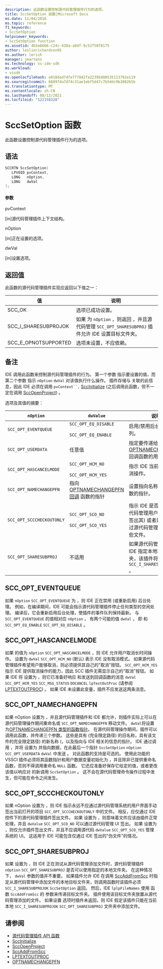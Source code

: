 ```yaml
---
description: 此函数设置控制源代码管理插件行为的选项。
title: SccSetOption 函数|Microsoft Docs
ms.date: 11/04/2016
ms.topic: reference
f1_keywords:
- SccSetOption
helpviewer_keywords:
- SccSetOption function
ms.assetid: 4b5e6666-c24c-438a-a9df-9c52f58f8175
author: leslierichardson95
ms.author: lerich
manager: jmartens
ms.technology: vs-ide-sdk
ms.workload:
- vssdk
ms.openlocfilehash: a918dad74fe777842fa22395d80535113792e119
ms.sourcegitcommit: 68897da7d74c31ae1ebf5d47c7b5ddc9b108265b
ms.translationtype: MT
ms.contentlocale: zh-CN
ms.lasthandoff: 08/13/2021
ms.locfileid: "122158328"
---
```

# <a name="sccsetoption-function"></a>SccSetOption 函数
此函数设置控制源代码管理插件行为的选项。

## <a name="syntax"></a>语法

```cpp
SCCRTN SccSetOption(
   LPVOID pvContext,
   LONG   nOption,
   LONG   dwVal
);
```

#### <a name="parameters"></a>参数
 pvContext

[in]源代码管理插件上下文结构。

 nOption

[in]正在设置的选项。

 dwVal

[in]设置选项。

## <a name="return-value"></a>返回值
 此函数的源代码管理插件实现应返回以下值之一：

|值|说明|
|-----------|-----------------|
|SCC_OK|选项已成功设置。|
|SCC_I_SHARESUBPROJOK|如果 为 `nOption` ，则返回 ，并且源代码管理 `SCC_OPT_SHARESUBPROJ` 插件允许 IDE 设置目标文件夹。|
|SCC_E_OPNOTSUPPORTED|选项未设置，不应依赖。|

## <a name="remarks"></a>备注
 IDE 调用此函数来控制源代码管理插件的行为。 第一个参数 指示要设置的值，而第二个参数 指示 `nOption` `dwVal` 对该值执行什么操作。 插件存储与 关联的此信息，因此 IDE 必须在调用 `pvContext``,` [SccInitialize](../extensibility/sccinitialize-function.md) (之后调用此函数，但不一定在调用 [SccOpenProject](../extensibility/sccopenproject-function.md)) 。

 选项及其值的摘要：

|`nOption`|`dwValue`|说明|
|---------------|---------------|-----------------|
|`SCC_OPT_EVENTQUEUE`|`SCC_OPT_EQ_DISABLE`<br /><br /> `SCC_OPT_EQ_ENABLE`|启用/禁用后台事件队列。|
|`SCC_OPT_USERDATA`|任意值|指定要传递给 [OPTNAMECHANGEPFN](../extensibility/optnamechangepfn.md) 回调函数的用户值。|
|`SCC_OPT_HASCANCELMODE`|`SCC_OPT_HCM_NO`<br /><br /> `SCC_OPT_HCM_YES`|指示 IDE 当前是否支持取消操作。|
|`SCC_OPT_NAMECHANGEPFN`|指向 [OPTNAMECHANGEPFN 回调](../extensibility/optnamechangepfn.md) 函数的指针|设置指向名称更改回调函数的指针。|
|`SCC_OPT_SCCCHECKOUTONLY`|`SCC_OPT_SCO_NO`<br /><br /> `SCC_OPT_SCO_YES`|指示 IDE 是否允许通过源代码管理用户界面 (手动签出其) 或者是否必须通过源代码管理插件签出这些文件。|
|`SCC_OPT_SHARESUBPROJ`|不适用|如果源代码管理插件允许 IDE 指定本地项目文件夹，该插件将返回 `SCC_I_SHARESUBPROJOK` 。|

## <a name="scc_opt_eventqueue"></a>SCC_OPT_EVENTQUEUE
 如果 `nOption` `SCC_OPT_EVENTQUEUE` 为 ，则 IDE 正在禁用 (或重新启用) 后台处理。 例如，在编译期间，IDE 可能会指示源代码管理插件停止任何类型的空闲处理。 编译后，它会重新启用后台处理，使插件的事件队列保持最新。 与 `SCC_OPT_EVENTQUEUE` 的值相对应 `nOption` ， 有两个可能的值 `dwVal` ， 即 和 `SCC_OPT_EQ_ENABLE` `SCC_OPT_EQ_DISABLE` 。

## <a name="scc_opt_hascancelmode"></a>SCC_OPT_HASCANCELMODE
 如果 的值为 `nOption` `SCC_OPT_HASCANCELMODE` ，则 IDE 允许用户取消长时间操作。 设置为 `dwVal` `SCC_OPT_HCM_NO` (默认) 表示 IDE 没有取消模式。 如果源代码管理插件希望用户能够取消，则必须提供其自己的"取消"按钮。 `SCC_OPT_HCM_YES` 指示 IDE 提供取消操作的能力，因此 SCC 插件无需显示自己的"取消"按钮。 如果 IDE 将 设置为 ，则它已准备好响应 和发送到回调函数的消息 `dwVal` `SCC_OPT_HCM_YES` `SCC_MSG_STATUS` `DOCANCEL` `lpTextOutProc` (请参阅 [LPTEXTOUTPROC](../extensibility/lptextoutproc.md)) 。 如果 IDE 未设置此变量，插件不应发送这两条消息。

## <a name="scc_opt_namechangepfn"></a>SCC_OPT_NAMECHANGEPFN
 如果 nOption 设置为 ，并且源代码管理插件和 IDE 都允许，则插件实际上可以在源代码管理操作期间重命名或 `SCC_OPT_NAMECHANGEPFN` 移动文件。 `dwVal`将设置为[OPTNAMECHANGEPFN 类型的函数指针](../extensibility/optnamechangepfn.md)。 在源代码管理操作期间，插件可以调用此函数，并传递三个参数。 这些是具有 (完全限定路径) 的旧名称，具有该文件的完全限定路径) 的新名称 (，以及指向与 IDE 相关的信息的指针。 IDE 通过调用 ，并将 设置为 并指向数据，在此最后一个指针 `SccSetOption` `nOption` `SCC_OPT_USERDATA` `dwVal` 中发送 。 对此函数的支持是可选的。 使用此功能的 VSSCI 插件必须将其函数指针和用户数据变量初始化为 ，并且除非已提供重命名函数，否则不得调用重命名 `NULL` 函数。 它还应准备好保存它给定的值，或者更改该值以响应对 的新调用 `SccSetOption` 。 这不会在源代码管理命令操作过程中发生，但可能在命令之间发生。

## <a name="scc_opt_scccheckoutonly"></a>SCC_OPT_SCCCHECKOUTONLY
 如果 nOption 设置为 ，则 IDE 指示永远不应通过源代码管理系统的用户界面手动签出当前打开的项目 `SCC_OPT_SCCCHECKOUTONLY` 中的文件。 相反，应仅通过 IDE 控件下的源代码管理插件签出文件。 如果 设置为 ，则意味着文件应该由插件正常处理，并且 `dwValue` `SCC_OPT_SCO_NO` 可以通过源代码管理 UI 签出。 如果 设置为 ，则仅允许插件签出文件，并且不应调用源代码 `dwValue` `SCC_OPT_SCO_YES` 管理系统的 UI。 这适用于 IDE 可能包含仅通过 IDE 签出的"伪文件"的情况。

## <a name="scc_opt_sharesubproj"></a>SCC_OPT_SHARESUBPROJ
 如果 设置为 ，则 IDE 正在测试从源代码管理添加文件时，源代码管理插件 `nOption` `SCC_OPT_SHARESUBPROJ` 是否可以使用指定的本地文件夹。 在这种情况下， `dwVal` 参数的值并不重要。 如果插件允许 IDE 在调用 [SccAddFromScc](../extensibility/sccaddfromscc-function.md) 时指定从源代码管理中添加文件的本地目标文件夹，则调用函数时该插件必须 `SCC_I_SHARESUBPROJOK` `SccSetOption` 返回。 然后，IDE `lplpFileNames` 使用 函数 `SccAddFromScc` 的 参数来传递目标文件夹。 插件使用该目标文件夹放置从源代码管理添加的文件。 如果设置 选项时插件未返回，则 IDE 假定该插件只能在当前本地 `SCC_I_SHARESUBPROJOK` `SCC_OPT_SHARESUBPROJ` 文件夹中添加文件。

## <a name="see-also"></a>请参阅
- [源代码管理插件 API 函数](../extensibility/source-control-plug-in-api-functions.md)
- [SccInitialize](../extensibility/sccinitialize-function.md)
- [SccOpenProject](../extensibility/sccopenproject-function.md)
- [SccAddFromScc](../extensibility/sccaddfromscc-function.md)
- [LPTEXTOUTPROC](../extensibility/lptextoutproc.md)
- [OPTNAMECHANGEPFN](../extensibility/optnamechangepfn.md)
